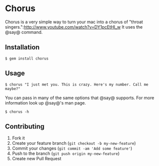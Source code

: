 # Chorus

Chorus is a very simple way to turn your mac into a chorus of "throat singers.":http://www.youtube.com/watch?v=DY1pcEtHI_w
It uses the @say@ command.

## Installation

    $ gem install chorus

## Usage

	$ chorus "I just met you. This is crazy. Here's my number. Call me maybe?"

You can pass in many of the same options that @say@ supports.
For more information look up @say@'s man page.

	$ chorus -h

## Contributing

1. Fork it
2. Create your feature branch (`git checkout -b my-new-feature`)
3. Commit your changes (`git commit -am 'Add some feature'`)
4. Push to the branch (`git push origin my-new-feature`)
5. Create new Pull Request
